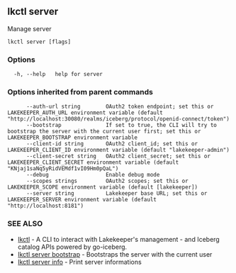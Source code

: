 ## lkctl server

Manage server

```
lkctl server [flags]
```

### Options

```
  -h, --help   help for server
```

### Options inherited from parent commands

```
      --auth-url string        OAuth2 token endpoint; set this or LAKEKEEPER_AUTH_URL environment variable (default "http://localhost:30080/realms/iceberg/protocol/openid-connect/token")
      --bootstrap              If set to true, the CLI will try to bootstrap the server with the current user first; set this or LAKEKEEPER_BOOTSTRAP environment variable
      --client-id string       OAuth2 client_id; set this or LAKEKEEPER_CLIENT_ID environment variable (default "lakekeeper-admin")
      --client-secret string   OAuth2 client_secret; set this or LAKEKEEPER_CLIENT_SECRET environment variable (default "KNjaj1saNq5yRidVEMdf1vI09Hm0pQaL")
      --debug                  Enable debug mode
      --scopes strings         OAuth2 scopes; set this or LAKEKEEPER_SCOPE environment variable (default [lakekeeper])
      --server string          Lakekeeper base URL; set this or LAKEKEEPER_SERVER environment variable (default "http://localhost:8181")
```

### SEE ALSO

* [lkctl](lkctl.md)	 - A CLI to interact with Lakekeeper's management - and Iceberg catalog APIs powered by go-iceberg.
* [lkctl server bootstrap](lkctl_server_bootstrap.md)	 - Bootstraps the server with the current user
* [lkctl server info](lkctl_server_info.md)	 - Print server informations

